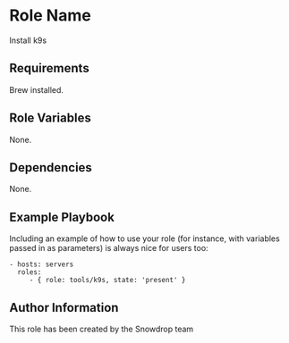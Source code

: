 Role Name
=========

Install k9s

Requirements
------------

Brew installed.

Role Variables
--------------

None.

Dependencies
------------

None.

Example Playbook
----------------

Including an example of how to use your role (for instance, with variables passed in as parameters) is always nice for users too:

    - hosts: servers
      roles:
         - { role: tools/k9s, state: 'present' }

Author Information
------------------

This role has been created by the Snowdrop team
